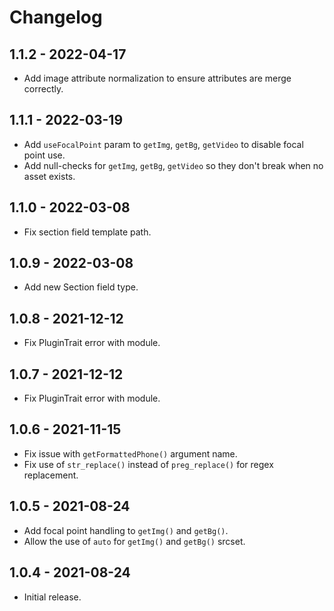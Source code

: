 # Changelog

## 1.1.2 - 2022-04-17

- Add image attribute normalization to ensure attributes are merge correctly.

## 1.1.1 - 2022-03-19

- Add `useFocalPoint` param to `getImg`, `getBg`, `getVideo` to disable focal point use.
- Add null-checks for `getImg`, `getBg`, `getVideo` so they don't break when no asset exists.

## 1.1.0 - 2022-03-08

- Fix section field template path.

## 1.0.9 - 2022-03-08

- Add new Section field type.

## 1.0.8 - 2021-12-12

- Fix PluginTrait error with module.

## 1.0.7 - 2021-12-12

- Fix PluginTrait error with module.

## 1.0.6 - 2021-11-15

- Fix issue with `getFormattedPhone()` argument name.
- Fix use of `str_replace()` instead of `preg_replace()` for regex replacement.

## 1.0.5 - 2021-08-24

- Add focal point handling to `getImg()` and `getBg()`.
- Allow the use of `auto` for `getImg()` and `getBg()` srcset.

## 1.0.4 - 2021-08-24

- Initial release.
